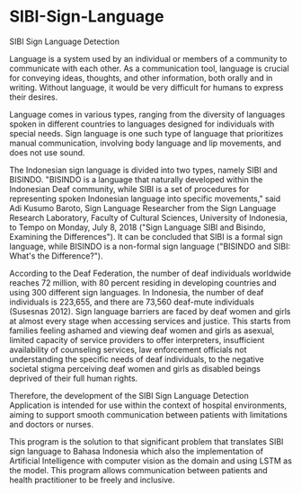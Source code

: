 # SIBI-Sign-Language

SIBI Sign Language Detection

Language is a system used by an individual or members of a community to communicate with each other. As a communication tool, language is crucial for conveying ideas, thoughts, and other information, both orally and in writing. Without language, it would be very difficult for humans to express their desires.

Language comes in various types, ranging from the diversity of languages spoken in different countries to languages designed for individuals with special needs. Sign language is one such type of language that prioritizes manual communication, involving body language and lip movements, and does not use sound.

The Indonesian sign language is divided into two types, namely SIBI and BISINDO. "BISINDO is a language that naturally developed within the Indonesian Deaf community, while SIBI is a set of procedures for representing spoken Indonesian language into specific movements," said Adi Kusumo Baroto, Sign Language Researcher from the Sign Language Research Laboratory, Faculty of Cultural Sciences, University of Indonesia, to Tempo on Monday, July 8, 2018 ("Sign Language SIBI and Bisindo, Examining the Differences"). It can be concluded that SIBI is a formal sign language, while BISINDO is a non-formal sign language ("BISINDO and SIBI: What's the Difference?").

According to the Deaf Federation, the number of deaf individuals worldwide reaches 72 million, with 80 percent residing in developing countries and using 300 different sign languages. In Indonesia, the number of deaf individuals is 223,655, and there are 73,560 deaf-mute individuals (Susesnas 2012). Sign language barriers are faced by deaf women and girls at almost every stage when accessing services and justice. This starts from families feeling ashamed and viewing deaf women and girls as asexual, limited capacity of service providers to offer interpreters, insufficient availability of counseling services, law enforcement officials not understanding the specific needs of deaf individuals, to the negative societal stigma perceiving deaf women and girls as disabled beings deprived of their full human rights.

Therefore, the development of the SIBI Sign Language Detection Application is intended for use within the context of hospital environments, aiming to support smooth communication between patients with limitations and doctors or nurses.

This program is the solution to that significant problem that translates SIBI sign language to Bahasa Indonesia which also the implementation of Artificial Intelligence with computer vision as the domain and using LSTM as the model. This program allows communication between patients and health practitioner to be freely and inclusive.
